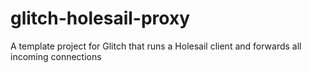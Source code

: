 # glitch-holesail-proxy
A template project for Glitch that runs a Holesail client and forwards all incoming connections
